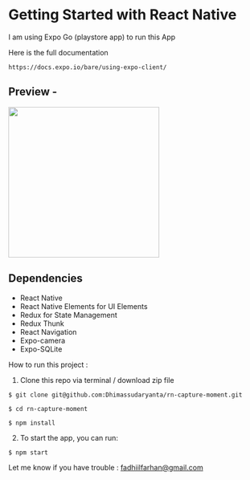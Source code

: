 # Getting Started with React Native

I am using Expo Go (playstore app) to run this App 

Here is the full documentation
``` 
https://docs.expo.io/bare/using-expo-client/
``` 
## Preview - 

<img src="src/screenshoot/Hnet-image (2).gif" width="300">

## Dependencies
- React Native
- React Native Elements for UI Elements
- Redux for State Management
- Redux Thunk
- React Navigation
- Expo-camera
- Expo-SQLite

How to run this project :

1. Clone this repo via terminal / download zip file

``` 
$ git clone git@github.com:Dhimassudaryanta/rn-capture-moment.git

$ cd rn-capture-moment

$ npm install
```

2. To start the app, you can run:

```
$ npm start
```

Let me know if you have trouble : fadhiilfarhan@gmail.com
